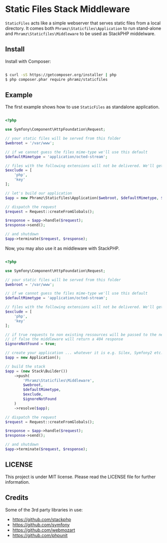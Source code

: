 # Static Files Stack Middleware

`StaticFiles` acts like a simple webserver that serves static files from a local directory.
It comes both `Phramz\Staticfiles\Application` to run stand-alone and `Phramz\Staticfiles\Middleware`
to be used as StackPHP middelware. 

## Install

Install with Composer:

```bash

$ curl -sS https://getcomposer.org/installer | php
$ php composer.phar require phramz/staticfiles

```

## Example

The first example shows how to use `StaticFiles` as standalone application.

```php

<?php

use Symfony\Component\HttpFoundation\Request;

// your static files will be served from this folder
$webroot = '/var/www';

// if we cannot guess the files mime-type we'll use this default
$defaultMimetype = 'application/octed-stream';

// files with the following extensions will not be delivered. We'll get a 404 instead.
$exclude = [
    'php',
    'key'
];

// let's build our application
$app = new Phramz\Staticfiles\Application($webroot, $defaultMimetype, $exclude);

// dispatch the request
$request = Request::createFromGlobals();

$response = $app->handle($request);
$response->send();

// and shutdown
$app->terminate($request, $response);

```

Now, you may also use it as middleware with StackPHP.

```php

<?php

use Symfony\Component\HttpFoundation\Request;

// your static files will be served from this folder
$webroot = '/var/www';

// if we cannot guess the files mime-type we'll use this default
$defaultMimetype = 'application/octed-stream';

// files with the following extensions will not be delivered. We'll get a 404 instead.
$exclude = [
    'php',
    'key'
];

// if true requests to non existing ressources will be passed to the next app in stack.
// if false the middleware will return a 404 response
$ignoreNotFound = true;

// create your application ... whatever it is e.g. Silex, Symfony2 etc.
$app = new Application();

// build the stack
$app = (new Stack\Builder())
    ->push(
        'Phramz\Staticfiles\Middleware', 
        $webroot, 
        $defaultMimetype, 
        $exclude,
        $ignoreNotFound
    )
    ->resolve($app);

// dispatch the request
$request = Request::createFromGlobals();

$response = $app->handle($request);
$response->send();

// and shutdown
$app->terminate($request, $response);

```

## LICENSE

This project is under MIT license. Please read the LICENSE file for further information.

## Credits

Some of the 3rd party libraries in use:

* https://github.com/stackphp
* https://github.com/symfony
* https://github.com/webmozart
* https://github.com/phpunit
